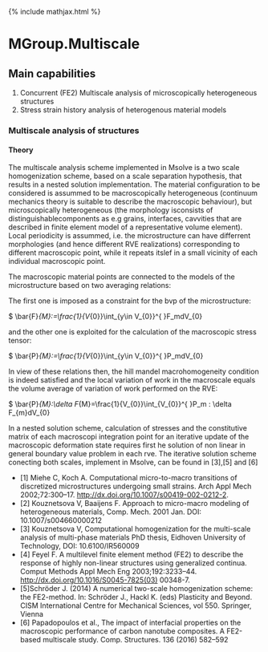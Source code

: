 {% include mathjax.html %}
# MGroup.Multiscale
## Main capabilities 
1. Concurrent (FE2) Multiscale analysis of microscopically heterogeneous structures
2. Stress strain history analysis of heterogenous material models
### Multiscale analysis of structures
####  Theory

The multiscale analysis scheme implemented in Msolve is a two scale homogenization scheme, based on a scale
separation hypothesis, that results in a nested solution implementation. The material configuration to be considered is 
assummed to be macroscopically heterogeneous (continuum mechanics theory is suitable to describe the macroscopic behaviour), 
but microscopically heterogeneous (the morphology isconsists of distinguishablecomponents as e.g grains, interfaces, cavvities that
are described in finite element model of a representative volume element). Local periodicity is assummed, i.e. the microstructure can 
have differrent morphologies (and hence different RVE realizations) corresponding to different macroscopic point, while it repeats 
itslef in a small vicinity of each individual macroscopic point. 

The macroscopic material points are connected to the models of the microstructure based on two averaging relations:

The first one is imposed as a constraint for the bvp of the microstructure:

$ \bar{F}_{M}:=\frac{1}{V_{0}}\int_{y\in  V_{0}}^{ }F_mdV_{0}

and the other one is exploited for the calculation of the macroscopic stress tensor:

$ \bar{P}_{M}:=\frac{1}{V_{0}}\int_{y\in  V_{0}}^{ }P_mdV_{0}

In view of these relations then, the hill mandel macrohomogeneity condition is indeed satisfied and the local variation of work in 
the macroscale equals the volume average of variation of work performed on the RVE:

$ \bar{P}_{M}:\delta F_{M}=\frac{1}{V_{0}}\int_{V_{0}}^{ }P_m :  \delta F_{m}dV_{0}

In a nested solution scheme, calculation of stresses and the constitutive matrix of each macroscopi integration point for an iterative update
of the macroscopic deformation state requires first he solution of non linear in general boundary value problem in each rve. The iterative solution
scheme conecting both scales, implement in Msolve, can be found in [3],[5] and [6]
  

  - [1] Miehe C, Koch A. Computational micro-to-macro transitions of discretized
microstructures undergoing small strains. Arch Appl Mech 2002;72:300–17.
http://dx.doi.org/10.1007/s00419-002-0212-2.
  - [2] Kouznetsova V, Baaijens F. Approach to micro-macro modeling of heterogeneous materials,
 Comp. Mech. 2001 Jan. DOI: 10.1007/s004660000212 
  - [3] Kouznetsova V, Computational homogenization for the multi-scale analysis of multi-phase materials
 PhD thesis, Eidhoven University of Technology, DOI: 10.6100/IR560009
  - [4] Feyel F. A multilevel finite element method (FE2) to describe the response of
highly non-linear structures using generalized continua. Comput Methods
Appl Mech Eng 2003;192:3233–44. http://dx.doi.org/10.1016/S0045-7825(03)
00348-7.
  - [5]Schröder J. (2014) A numerical two-scale homogenization scheme: the FE2-method.
  In: Schröder J., Hackl K. (eds) Plasticity and Beyond. CISM International Centre for Mechanical Sciences, vol 550. Springer, Vienna
  - [6] Papadopoulos et al., The impact of interfacial properties on the macroscopic performance of
   carbon nanotube composites. A FE2-based multiscale study. Comp. Structures. 136 (2016) 582–592













